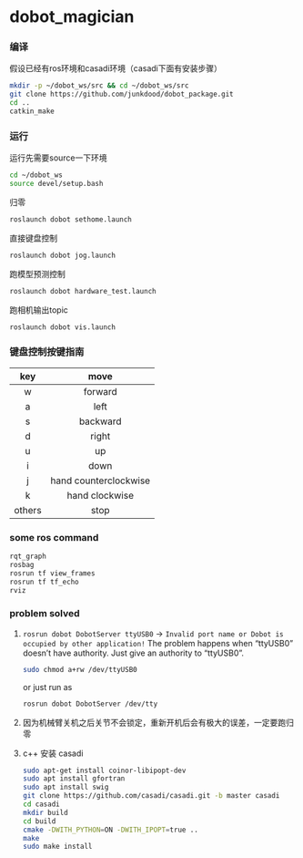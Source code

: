 # dobot_magician

### 编译
假设已经有ros环境和casadi环境（casadi下面有安装步骤）
```sh
mkdir -p ~/dobot_ws/src && cd ~/dobot_ws/src
git clone https://github.com/junkdood/dobot_package.git
cd ..
catkin_make
```

### 运行
运行先需要source一下环境
```sh
cd ~/dobot_ws
source devel/setup.bash
```

归零
```sh
roslaunch dobot sethome.launch
```

直接键盘控制
```sh
roslaunch dobot jog.launch
```

跑模型预测控制
```sh
roslaunch dobot hardware_test.launch
```

跑相机输出topic
```sh
roslaunch dobot vis.launch
```

### 键盘控制按键指南

| key | move |
| :---: | :----: |
|w|forward|
|a|left|
|s|backward|
|d|right|
|u|up|
|i|down|
|j|hand counterclockwise|
|k|hand clockwise|
|others|stop|


### some ros command

```sh
rqt_graph
rosbag
rosrun tf view_frames
rosrun tf tf_echo
rviz
```

### problem solved

1. `rosrun dobot DobotServer ttyUSB0` -> `Invalid port name or Dobot is occupied by other application!`
   The problem happens when “ttyUSB0” doesn’t have authority.
   Just give an authority to “ttyUSB0”.
   ```sh
   sudo chmod a+rw /dev/ttyUSB0
   ```
   or just run as
   ```sh
   rosrun dobot DobotServer /dev/tty
   ```

2. 因为机械臂关机之后关节不会锁定，重新开机后会有极大的误差，一定要跑归零
3. c++ 安装 casadi
   ```sh
   sudo apt-get install coinor-libipopt-dev
   sudo apt install gfortran
   sudo apt install swig
   git clone https://github.com/casadi/casadi.git -b master casadi 
   cd casadi
   mkdir build
   cd build
   cmake -DWITH_PYTHON=ON -DWITH_IPOPT=true ..
   make
   sudo make install
   ```